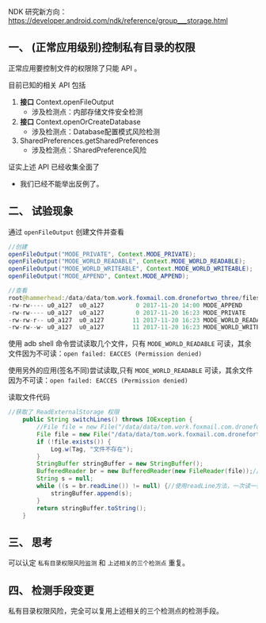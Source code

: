 NDK 研究新方向：https://developer.android.com/ndk/reference/group___storage.html

## 一、 (正常应用级别)控制私有目录的权限
正常应用要控制文件的权限除了只能 API 。

目前已知的相关 API 包括
1. __接口__ Context.openFileOutput
    - 涉及检测点：内部存储文件安全检测
2. __接口__ Context.openOrCreateDatabase
    - 涉及检测点：Database配置模式风险检测
3. SharedPreferences.getSharedPreferences
    - 涉及检测点：SharedPreference风险

证实上述 API 已经收集全面了
- 我们已经不能举出反例了。

## 二、 试验现象
通过 `openFileOutput` 创建文件并查看
```java
//创建
openFileOutput("MODE_PRIVATE", Context.MODE_PRIVATE);
openFileOutput("MODE_WORLD_READABLE", Context.MODE_WORLD_READABLE);
openFileOutput("MODE_WORLD_WRITEABLE", Context.MODE_WORLD_WRITEABLE);
openFileOutput("MODE_APPEND", Context.MODE_APPEND);

//查看
root@hammerhead:/data/data/tom.work.foxmail.com.dronefortwo_three/files # ls -l
-rw-rw---- u0_a127  u0_a127         0 2017-11-20 14:00 MODE_APPEND
-rw-rw---- u0_a127  u0_a127         0 2017-11-20 16:23 MODE_PRIVATE
-rw-rw-r-- u0_a127  u0_a127        11 2017-11-20 16:23 MODE_WORLD_READABLE
-rw-rw--w- u0_a127  u0_a127        11 2017-11-20 16:23 MODE_WORLD_WRITEABLE
```

使用 adb shell 命令尝试读取几个文件，只有 `MODE_WORLD_READABLE` 可读，其余文件因为不可读：`open failed: EACCES (Permission denied)`

使用另外的应用(签名不同)尝试读取,只有 `MODE_WORLD_READABLE` 可读，其余文件因为不可读：`open failed: EACCES (Permission denied)`

读取文件代码
```java
//获取了 ReadExternalStorage 权限
    public String switchLines() throws IOException {
        //File file = new File("/data/data/tom.work.foxmail.com.dronefortwo_three/files/MODE_WORLD_READABLE");//Text文件
        File file = new File("/data/data/tom.work.foxmail.com.dronefortwo_three/files/MODE_WORLD_WRITEABLE");//Text文件
        if (!file.exists()) {
            Log.w(Tag, "文件不存在");
        }
        StringBuffer stringBuffer = new StringBuffer();
        BufferedReader br = new BufferedReader(new FileReader(file));//构造一个BufferedReader类来读取文件
        String s = null;
        while ((s = br.readLine()) != null) {//使用readLine方法，一次读一行
            stringBuffer.append(s);
        }
        return stringBuffer.toString();
    }
```

## 三、 思考
可以认定 `私有目录权限风险监测` 和 `上述相关的三个检测点` 重复。

## 四、 检测手段变更
私有目录权限风险，完全可以复用上述相关的三个检测点的检测手段。